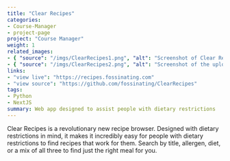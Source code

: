 ```yaml
---
title: "Clear Recipes"
categories:
- Course-Manager
- project-page
project: "Course Manager"
weight: 1
related_images:
- { "source": "/imgs/ClearRecipes1.png", "alt": "Screenshot of Clear Recipes search functionality"}
- { "source": "/imgs/ClearRecipes2.png", "alt": "Screenshot of the upload page for Clear Recipes"}
links:
- "view live": "https://recipes.fossinating.com"
- "view source": "https://github.com/fossinating/ClearRecipes"
tags:
- Python
- NextJS
summary: Web app designed to assist people with dietary restrictions
---
```

Clear Recipes is a revolutionary new recipe browser. Designed with dietary restrictions in mind, it makes it incredibly easy for people with dietary restrictions to find recipes that work for them. Search by title, allergen, diet, or a mix of all three to find just the right meal for you.
